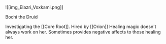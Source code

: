 ![[img_Elazri_Voxkami.png]]

Bochi the Druid

Investigating the [[Core Root]]. 
Hired by [[Orion]]
Healing magic doesn't always work on her. Sometimes provides negative affects to those healing her.

